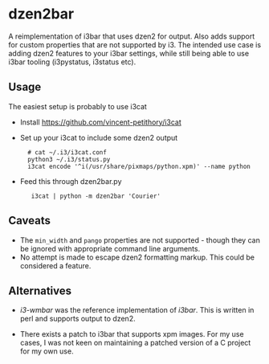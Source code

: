 # dzen2bar

A reimplementation of i3bar that uses dzen2 for output. Also adds support for custom properties that are not supported by i3. The intended use case is adding dzen2 features to your i3bar settings, while still being able to use i3bar tooling (i3pystatus, i3status etc).

## Usage

The easiest setup is probably to use i3cat

* Install https://github.com/vincent-petithory/i3cat
* Set up your i3cat to include some dzen2 output

        # cat ~/.i3/i3cat.conf
        python3 ~/.i3/status.py
        i3cat encode '^i(/usr/share/pixmaps/python.xpm)' --name python

* Feed this through dzen2bar.py

         i3cat | python -m dzen2bar 'Courier'

## Caveats

* The `min_width` and `pango` properties are not supported - though they can be ignored with appropriate command line arguments.
* No attempt is made to escape dzen2 formatting markup. This could be considered a feature.

## Alternatives

* *i3-wmbar* was the reference implementation of *i3bar*. This is written in perl and supports output to dzen2.

* There exists a patch to i3bar that supports xpm images. For my use cases, I was not keen on maintaining a patched version of a C project for my own use.
